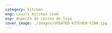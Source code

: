 ```yaml
---
category: kitchen
eng: Luxury Kitchen Look
esp: Aspecto de cocina de lujo
cover_image: ./images/UPDATED-KITCHEN-SINK.jpg
---
```


